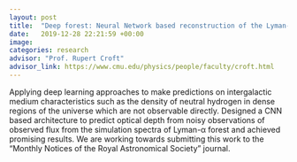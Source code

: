 ```yaml
---
layout: post
title:  "Deep forest: Neural Network based reconstruction of the Lyman-α forest"
date:   2019-12-28 22:21:59 +00:00
image: 
categories: research
advisor: "Prof. Rupert Croft"
advisor_link: https://www.cmu.edu/physics/people/faculty/croft.html
---
```

Applying deep learning approaches to make predictions on intergalactic medium characteristics such as the density of neutral hydrogen in dense regions of the universe which are not observable directly. Designed a CNN based architecture to predict optical depth from noisy observations of observed flux from the simulation spectra of Lyman-α forest and achieved promising results. We are working towards submitting this work to the “Monthly Notices of the Royal Astronomical Society” journal.
